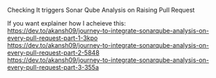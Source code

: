 Checking It triggers Sonar Qube Analysis on Raising Pull Request

If you want explainer how I acheieve this:<br>
https://dev.to/akansh09/journey-to-integrate-sonarqube-analysis-on-every-pull-request-part-1-3kpo<br>
https://dev.to/akansh09/journey-to-integrate-sonarqube-analysis-on-every-pull-request-part-2-5848<br>
https://dev.to/akansh09/journey-to-integrate-sonarqube-analysis-on-every-pull-request-part-3-355a<br>
